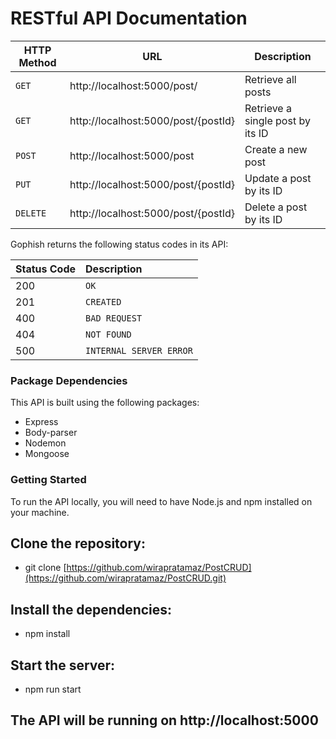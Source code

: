 <h1>RESTful API Documentation</h1>

|HTTP Method|URL|Description|
|---|---|---|
|`GET`|http://localhost:5000/post/ | Retrieve all posts |
|`GET`|http://localhost:5000/post/{postId} | Retrieve a single post by its ID |
|`POST`|http://localhost:5000/post | Create a new post |
|`PUT`|http://localhost:5000/post/{postId} | Update a post by its ID |
|`DELETE`|http://localhost:5000/post/{postId} | Delete a post by its ID |

Gophish returns the following status codes in its API:

| Status Code | Description |
| :--- | :--- |
| 200 | `OK` |
| 201 | `CREATED` |
| 400 | `BAD REQUEST` |
| 404 | `NOT FOUND` |
| 500 | `INTERNAL SERVER ERROR` |

### Package Dependencies
This API is built using the following packages:
- Express
- Body-parser 
- Nodemon
- Mongoose

### Getting Started
To run the API locally, you will need to have Node.js and npm installed on your machine.
## Clone the repository: 
- git clone [https://github.com/wirapratamaz/PostCRUD](https://github.com/wirapratamaz/PostCRUD.git)
## Install the dependencies: 
- npm install 
## Start the server: 
- npm run start
## The API will be running on http://localhost:5000
